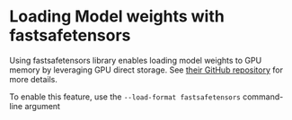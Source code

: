 Loading Model weights with fastsafetensors
===================================================================

Using fastsafetensors library enables loading model weights to GPU memory by leveraging GPU direct storage. See [their GitHub repository](https://github.com/foundation-model-stack/fastsafetensors) for more details.

To enable this feature, use the ``--load-format fastsafetensors`` command-line argument

